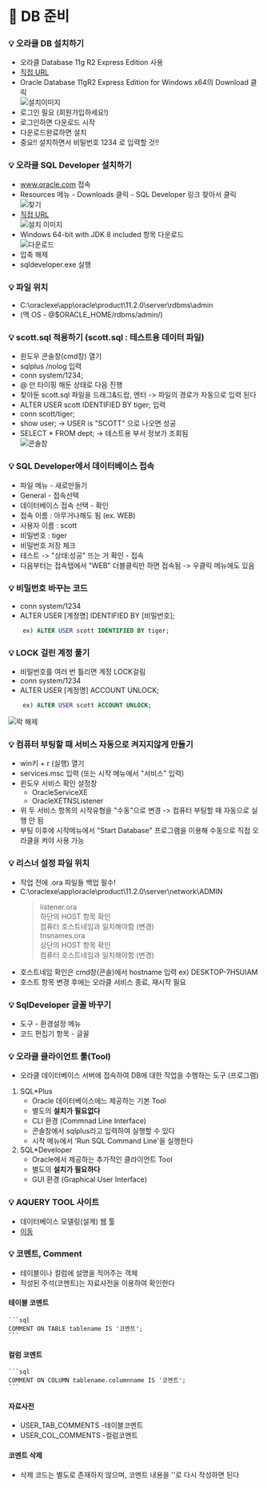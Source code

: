 # :pushpin: DB 준비

### :bulb: 오라클 DB 설치하기
- 오라클 Database 11g R2 Express Edition 사용
- [직접 URL](https://www.oracle.com/database/technologies/xe-prior-release-downloads.html)
- Oracle Database 11gR2 Express Edition for Windows x64의 Download 클릭   
![설치이미지](https://i.imgur.com/Fk3nq2h.png)
- 로그인 필요 (회원가입하세요!)
- 로그인하면 다운로드 시작
- 다운로드완료하면 설치
- 중요!! 설치하면서 비밀번호 1234 로 입력할 것!!

### :bulb: 오라클 SQL Developer 설치하기
- www.oracle.com 접속
- Resources 메뉴 - Downloads 클릭 - SQL Developer 링크 찾아서 클릭   
![찾기](https://imgur.com/3NCRcmU.png)
- [직접 URL](https://www.oracle.com/tools/downloads/sqldev-downloads.html)   
![설치 이미지](https://imgur.com/vEbEzvH.png)
- Windows 64-bit with JDK 8 included 항목 다운로드   
![다운로드](https://imgur.com/DxyPy5k.png)
- 압축 해제
- sqldeveloper.exe 실행

### :bulb: 파일 위치
- C:\oraclexe\app\oracle\product\11.2.0\server\rdbms\admin
- (맥 OS - @$ORACLE_HOME/rdbms/admin/)

### :bulb: scott.sql 적용하기 (scott.sql : 테스트용 데이터 파일)
- 윈도우 콘솔창(cmd창) 열기
- sqlplus /nolog 입력
- conn system/1234;
- @ 만 타이핑 해둔 상태로 다음 진행
- 찾아둔 scott.sql 파일을 드래그&드랍, 엔터 -> 파일의 경로가 자동으로 입력 된다
- ALTER USER scott IDENTIFIED BY tiger; 입력
- conn scott/tiger;
- show user; -> USER is "SCOTT" 으로 나오면 성공
- SELECT * FROM dept; -> 테스트용 부서 정보가 조회됨   
![콘솔창](https://imgur.com/OnrSQiA.png)

### :bulb: SQL Developer에서 데이터베이스 접속
- 파일 메뉴 - 새로만들기
- General - 접속선택
- 데이터베이스 접속 선택 - 확인
- 접속 이름 : 아무거나해도 됨 (ex. WEB)
- 사용자 이름 : scott
- 비밀번호 : tiger
- 비밀번호 저장 체크
- 테스트 -> "상태:성공" 뜨는 거 확인 - 접속
- 다음부터는 접속탭에서 "WEB" 더블클릭만 하면 접속됨 -> 우클릭 메뉴에도 있음

### :bulb: 비밀번호 바꾸는 코드
- conn system/1234
- ALTER USER [계정명] IDENTIFIED BY [비밀번호];
```sql
    ex)	ALTER USER scott IDENTIFIED BY tiger;
```

### :bulb: LOCK 걸린 계정 풀기
- 비밀번호를 여러 번 틀리면 계정 LOCK걸림
- conn system/1234
- ALTER USER [계정명] ACCOUNT UNLOCK;
```sql
	ex) ALTER USER scott ACCOUNT UNLOCK;
```
![락 해제](https://imgur.com/MJVyK16.png)

### :bulb: 컴퓨터 부팅할 때 서비스 자동으로 켜지지않게 만들기
- win키 + r (실행) 열기
- services.msc 입력 (또는 시작 메뉴에서 "서비스" 입력)
- 윈도우 서비스 확인 설정창
    - OracleServiceXE
    - OracleXETNSListener
- 위 두 서비스 항목의 시작유형을 "수동"으로 변경 -> 컴퓨터 부팅할 때 자동으로 실행 안 됨
- 부팅 이후에 시작메뉴에서 "Start Database" 프로그램을 이용해 수동으로 직접 오라클을 켜야 사용 가능

### :bulb: 리스너 설정 파일 위치
- 작업 전에 .ora 파일들 백업 필수!
- C:\oraclexe\app\oracle\product\11.2.0\server\network\ADMIN
  > listener.ora   
	하단의 HOST 항목 확인   
	컴퓨터 호스트네임과 일치해야함 (변경)    
  > tnsnames.ora   
	상단의 HOST 항목 확인   
	컴퓨터 호스트네임과 일치해야함 (변경)   
- 호스트네임 확인은 cmd창(콘솔)에서 hostname 입력 ex) DESKTOP-7H5UIAM
- 호스트 항목 변경 후에는 오라클 서비스 종료, 재시작 필요

### :bulb: SqlDeveloper 글꼴 바꾸기
- 도구 - 환경설정 메뉴
- 코드 편집기 항목 - 글꼴

### :bulb: 오라클 클라이언트 툴(Tool)
- 오라클 데이터베이스 서버에 접속하여 DB에 대한 작업을 수행하는 도구 (프로그램)
1. SQL*Plus
	- Oracle 데이터베이스에느 제공하는 기본 Tool
	- 별도의 **설치가 필요없다**
	- CLI 환경 (Commnad Line Interface)
	- 콘솔창에서 sqlplus라고 입력하여 실행할 수 있다
	- 시작 메뉴에서 'Run SQL Command Line'을 실행한다
2. SQL*Developer
	- Oracle에서 제공하는 추가적인 클라이언트 Tool
	- 별도의 **설치가 필요하다**
	- GUI 환경 (Graphical User Interface)

### :bulb: AQUERY TOOL 사이트
- 데이터베이스 모델링(설계) 웹 툴
- [이동](https://aquerytool.com/)

### :bulb: 코멘트, Comment
- 테이블이나 컬럼에 설명을 적어주는 객체
- 작성된 주석(코멘트)는 자료사전을 이용하여 확인한다
#### 테이블 코멘트
	```sql
	COMMENT ON TABLE tablename IS '코멘트';
	```
#### 컬럼 코멘트
	```sql
	COMMENT ON COLUMN tablename.columnname IS '코멘트';
	```
#### 자료사전
- USER_TAB_COMMENTS -테이블코멘트
- USER_COL_COMMENTS -컬럼코멘트
#### 코멘트 삭제
- 삭제 코드는 별도로 존재하지 않으며, 코멘트 내용을 ''로 다시 작성하면 된다
